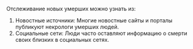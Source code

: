 Отслеживание новых умерших можно узнать из:
1. Новостные источники: Многие новостные сайты и порталы публикуют некрологи умерших людей.
2. Социальные сети: Люди часто оставляют информацию о смерти своих близких в социальных сетях.
